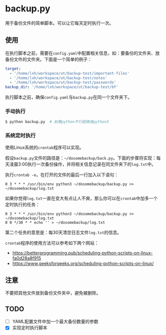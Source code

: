# backup.py

用于备份文件的简单脚本。可以让它每天定时执行一次。

## 使用

在执行脚本之前，需要在`config.yaml`中配置相关信息，如：要备份的文件夹、放备份文件的文件夹。下面是一个简单的例子：

```yaml
target:
  - '/home/lxh/workspace/ut/backup-test/important-files'
  - '/home/lxh/workspace/ut/backup-test/notes'
  - '/home/lxh/workspace/ut/backup-test/passwords'
backup_dir: '/home/lxh/workspace/ut/backup-test/bf'
```

执行脚本之前，确保`config.yaml`与`backup.py`在同一个文件夹下。

### 手动执行

```bash
$ python backup.py  # 如果python不行就换成python3
```

### 系统定时执行

使用Linux系统的`crontab`程序可以实现。

假设`backup.py`文件的路径是：`~/dosomebackup/back.py`。下面的步骤将实现：每天凌晨3:00执行一次备份操作，并将相关信息记录在同文件夹下的`log.txt`中。

执行`crontab -e`，在打开的文件的最后一行加入以下语句：

```
0 3 * * * /usr/bin/env python3 ~/dosomebackup/backup.py >> ~/dosomebackup/log.txt
```

如果你觉得`log.txt`一直在变大有点让人不爽，那么你可以在`crontab`中加多一个定时执行的任务：

```
0 3 * * * /usr/bin/env python3 ~/dosomebackup/backup.py >> ~/dosomebackup/log.txt
0 0 */30 * * echo '' > ~/dosomebackup/log.txt
```

第二个任务的意思是：每30天清空日志文件`log.txt`的信息。

`crontab`程序的使用方法可以参考如下两个网站：

- <https://betterprogramming.pub/scheduling-python-scripts-on-linux-fa0d28a8f915>
- <https://www.geeksforgeeks.org/scheduling-python-scripts-on-linux/>

## 注意

不要把其他文件放到备份文件夹中，避免被删除。

## TODO

- [ ] YAML配置文件中加一个最大备份数量的参数
- [x] 实现定时执行脚本
